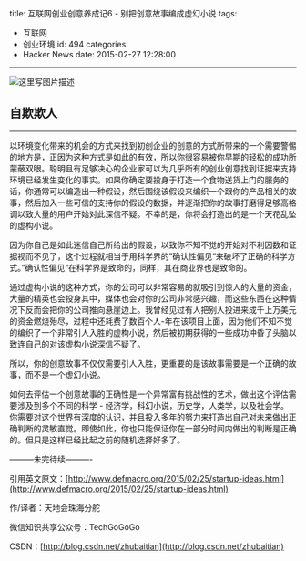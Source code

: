 title: 互联网创业创意养成记6 - 别把创意故事编成虚幻小说
tags:
  - 互联网
  - 创业环境
id: 494
categories:
  - Hacker News
date: 2015-02-27 12:28:00
---

<div id="article_content" class="article_content">&#13;
        <div class="markdown_views">

![这里写图片描述](http://img.blog.csdn.net/20150227122144748)

## 自欺欺人

* * *

以环境变化带来的机会的方式来找到初创企业的创意的方式所带来的一个需要警惕的地方是，正因为这种方式是如此的有效，所以你很容易被你早期的轻松的成功所蒙蔽双眼。聪明且有足够决心的企业家可以为几乎所有的创业创意找到证据来支持环境已经发生变化的事实。如果你确定要投身于打造一个食物送货上门的服务的话，你通常可以编造出一种假设，然后围绕该假设来编织一个跟你的产品相关的故事，然后加入一些可信的支持你的假设的数据，并逐渐把你的故事打磨得足够高格调以致大量的用户开始对此深信不疑。不幸的是，你将会打造出的是一个天花乱坠的虚构小说。

因为你自己是如此迷信自己所给出的假设，以致你不知不觉的开始对不利因数和证据视而不见了，这个过程就相当于用科学界的”确认性偏见“来破坏了正确的科学方式。”确认性偏见“在科学界是致命的，同样，其在商业界也是致命的。

通过虚构小说的这种方式，你的公司可以非常容易的就吸引到惊人的大量的资金，大量的精英也会投身其中，媒体也会对你的公司非常感兴趣，而这些东西在这种情况下反而会把你的公司推向悬崖边上。我曾经见过有人把别人投进来成千上万美元的资金燃烧殆尽，过程中还耗费了数百个人-年在该项目上面，因为他们不知不觉的编织了一个非常引人入胜的虚构小说，然后被初期获得的一些成功冲昏了头脑以致连自己的对该虚构小说深信不疑了。

所以，你的创意故事不仅仅需要引人入胜，更重要的是该故事需要是一个正确的故事，而不是一个虚幻小说。

如何去评估一个创意故事的正确性是一个异常富有挑战性的艺术，做出这个评估需要涉及到多个不同的科学 - 经济学，科幻小说，历史学，人类学，以及社会学。你需要对这个世界有深度的认识，并且投入多年的努力来打造出自己对未来做出正确判断的灵敏直觉。即使如此，你也只能保证你在一部分时间内做出的判断是正确的。但只是这样已经比起之前的随机选择好多了。

———未完待续———-

引用英文原文：[http://www.defmacro.org/2015/02/25/startup-ideas.html](http://www.defmacro.org/2015/02/25/startup-ideas.html)  

作/译者：天地会珠海分舵  

微信知识共享公众号：TechGoGoGo  

CSDN：[http://blog.csdn.net/zhubaitian](http://blog.csdn.net/zhubaitian)
</div>&#13;
        <script type="text/javascript"><![CDATA[
            $(function () {
                $('pre.prettyprint code').each(function () {
                    var lines = $(this).text().split('n').length;
                    var $numbering = $('<ul/>').addClass('pre-numbering').hide();
                    $(this).addClass('has-numbering').parent().append($numbering);
                    for (i = 1; i <= lines; i++) {
                        $numbering.append($('<li/>').text(i));
                    };
                    $numbering.fadeIn(1700);
                });
            });
        ]]></script></div>